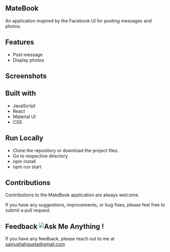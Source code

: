 ## MateBook

An application inspired by the Facebook UI for posting messages and photos.

## Features

- Post message
- Display photos

## Screenshots

## Built with

- JavaScript
- React
- Material UI
- CSS

## Run Locally

- Clone the repository or download the project files.
- Go to respective directory
- npm install
- npm run start

## Contributions

Contributions to the MateBook application are always welcome.

If you have any suggestions, improvements, or bug fixes, please feel free to submit a pull request.

## Feedback ![Ask Me Anything !](https://img.shields.io/badge/Ask%20me-anything-1abc9c.svg)

If you have any feedback, please reach out to me at sanjushahgupta@gmail.com
